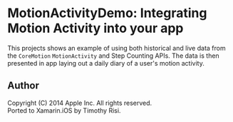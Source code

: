 MotionActivityDemo: Integrating Motion Activity into your app
=============================================================

This projects shows an example of using both historical and live data
from the `CoreMotion` `MotionActivity` and Step Counting APIs. The
data is then presented in app laying out a daily diary of a user's
motion activity.

Author
------

Copyright (C) 2014 Apple Inc. All rights reserved.  
Ported to Xamarin.iOS by Timothy Risi.